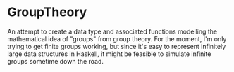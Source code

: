 # GroupTheory
An attempt to create a data type and associated functions modelling the mathematical idea of "groups" from group theory. For the moment, I'm only trying to get finite groups working, but since it's easy to represent infinitely large data structures in Haskell, it might be feasible to simulate infinite groups sometime down the road.